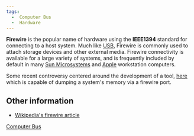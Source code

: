 ```yaml
---
tags:
  -  Computer Bus
  -  Hardware
---
```

**Firewire** is the popular name of hardware using the **IEEE1394**
standard for connecting to a host system. Much like
[USB](usb.md), Firewire is commonly used to attach storage
devices and other external media. Firewire connectivity is available for
a large variety of systems, and is frequently included by default in
many [Sun Microsystems](sun_microsystems.md) and
[Apple](apple_inc.md) workstation computers.

Some recent controversy centered around the development of a tool,
[here](http://www.storm.net.nz/projects/16) which is capable of dumping
a system's memory via a firewire port.

## Other information

- [Wikipedia's firewire article](http://en.wikipedia.org/wiki/FireWire)

[Computer Bus](computer_bus.md)
